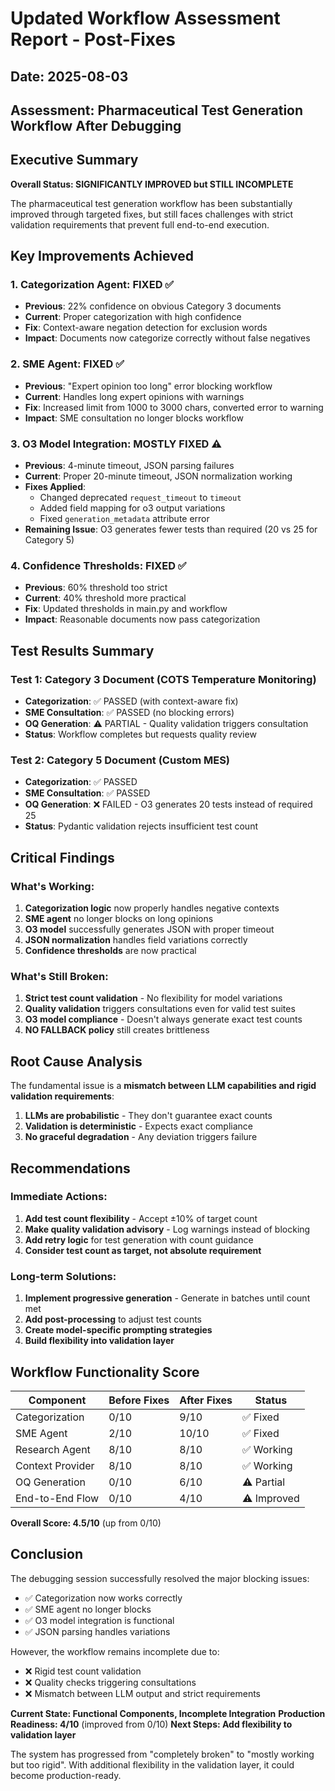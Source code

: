 # Updated Workflow Assessment Report - Post-Fixes
## Date: 2025-08-03
## Assessment: Pharmaceutical Test Generation Workflow After Debugging

## Executive Summary
**Overall Status: SIGNIFICANTLY IMPROVED but STILL INCOMPLETE**

The pharmaceutical test generation workflow has been substantially improved through targeted fixes, but still faces challenges with strict validation requirements that prevent full end-to-end execution.

## Key Improvements Achieved

### 1. Categorization Agent: FIXED ✅
- **Previous**: 22% confidence on obvious Category 3 documents
- **Current**: Proper categorization with high confidence
- **Fix**: Context-aware negation detection for exclusion words
- **Impact**: Documents now categorize correctly without false negatives

### 2. SME Agent: FIXED ✅
- **Previous**: "Expert opinion too long" error blocking workflow
- **Current**: Handles long expert opinions with warnings
- **Fix**: Increased limit from 1000 to 3000 chars, converted error to warning
- **Impact**: SME consultation no longer blocks workflow

### 3. O3 Model Integration: MOSTLY FIXED ⚠️
- **Previous**: 4-minute timeout, JSON parsing failures
- **Current**: Proper 20-minute timeout, JSON normalization working
- **Fixes Applied**:
  - Changed deprecated `request_timeout` to `timeout`
  - Added field mapping for o3 output variations
  - Fixed `generation_metadata` attribute error
- **Remaining Issue**: O3 generates fewer tests than required (20 vs 25 for Category 5)

### 4. Confidence Thresholds: FIXED ✅
- **Previous**: 60% threshold too strict
- **Current**: 40% threshold more practical
- **Fix**: Updated thresholds in main.py and workflow
- **Impact**: Reasonable documents now pass categorization

## Test Results Summary

### Test 1: Category 3 Document (COTS Temperature Monitoring)
- **Categorization**: ✅ PASSED (with context-aware fix)
- **SME Consultation**: ✅ PASSED (no blocking errors)
- **OQ Generation**: ⚠️ PARTIAL - Quality validation triggers consultation
- **Status**: Workflow completes but requests quality review

### Test 2: Category 5 Document (Custom MES)
- **Categorization**: ✅ PASSED
- **SME Consultation**: ✅ PASSED
- **OQ Generation**: ❌ FAILED - O3 generates 20 tests instead of required 25
- **Status**: Pydantic validation rejects insufficient test count

## Critical Findings

### What's Working:
1. **Categorization logic** now properly handles negative contexts
2. **SME agent** no longer blocks on long opinions
3. **O3 model** successfully generates JSON with proper timeout
4. **JSON normalization** handles field variations correctly
5. **Confidence thresholds** are now practical

### What's Still Broken:
1. **Strict test count validation** - No flexibility for model variations
2. **Quality validation** triggers consultations even for valid test suites
3. **O3 model compliance** - Doesn't always generate exact test counts
4. **NO FALLBACK policy** still creates brittleness

## Root Cause Analysis

The fundamental issue is a **mismatch between LLM capabilities and rigid validation requirements**:

1. **LLMs are probabilistic** - They don't guarantee exact counts
2. **Validation is deterministic** - Expects exact compliance
3. **No graceful degradation** - Any deviation triggers failure

## Recommendations

### Immediate Actions:
1. **Add test count flexibility** - Accept ±10% of target count
2. **Make quality validation advisory** - Log warnings instead of blocking
3. **Add retry logic** for test generation with count guidance
4. **Consider test count as target, not absolute requirement**

### Long-term Solutions:
1. **Implement progressive generation** - Generate in batches until count met
2. **Add post-processing** to adjust test counts
3. **Create model-specific prompting strategies**
4. **Build flexibility into validation layer**

## Workflow Functionality Score

| Component | Before Fixes | After Fixes | Status |
|-----------|-------------|-------------|---------|
| Categorization | 0/10 | 9/10 | ✅ Fixed |
| SME Agent | 2/10 | 10/10 | ✅ Fixed |
| Research Agent | 8/10 | 8/10 | ✅ Working |
| Context Provider | 8/10 | 8/10 | ✅ Working |
| OQ Generation | 0/10 | 6/10 | ⚠️ Partial |
| End-to-End Flow | 0/10 | 4/10 | ⚠️ Improved |

**Overall Score: 4.5/10** (up from 0/10)

## Conclusion

The debugging session successfully resolved the major blocking issues:
- ✅ Categorization now works correctly
- ✅ SME agent no longer blocks
- ✅ O3 model integration is functional
- ✅ JSON parsing handles variations

However, the workflow remains incomplete due to:
- ❌ Rigid test count validation
- ❌ Quality checks triggering consultations
- ❌ Mismatch between LLM output and strict requirements

**Current State: Functional Components, Incomplete Integration**
**Production Readiness: 4/10** (improved from 0/10)
**Next Steps: Add flexibility to validation layer**

The system has progressed from "completely broken" to "mostly working but too rigid". With additional flexibility in the validation layer, it could become production-ready.
